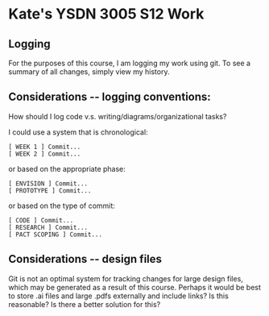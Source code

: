 Kate's YSDN 3005 S12 Work
==============================================

Logging
--------
For the purposes of this course, I am logging my work using git. To see a summary of all changes, simply view my history.

Considerations -- logging conventions:
--------------------------------------
How should I log code v.s. writing/diagrams/organizational tasks?

I could use a system that is chronological:
```
[ WEEK 1 ] Commit...
[ WEEK 2 ] Commit...
```

or based on the appropriate phase:
```
[ ENVISION ] Commit...
[ PROTOTYPE ] Commit...
```

or based on the type of commit:
```
[ CODE ] Commit...
[ RESEARCH ] Commit...
[ PACT SCOPING ] Commit...
```

Considerations -- design files
------------------------------
Git is not an optimal system for tracking changes for large design files, which may be generated as a result of this course.
Perhaps it would be best to store .ai files and large .pdfs externally and include links? Is this reasonable? Is there a better solution for this?